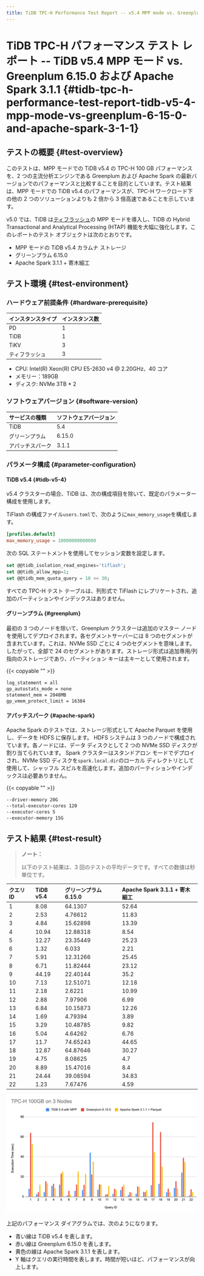 ```yaml
---
title: TiDB TPC-H Performance Test Report -- v5.4 MPP mode vs. Greenplum 6.15.0 and Apache Spark 3.1.1
---
```


# TiDB TPC-H パフォーマンス テスト レポート -- TiDB v5.4 MPP モード vs. Greenplum 6.15.0 および Apache Spark 3.1.1 {#tidb-tpc-h-performance-test-report-tidb-v5-4-mpp-mode-vs-greenplum-6-15-0-and-apache-spark-3-1-1}

## テストの概要 {#test-overview}

このテストは、MPP モードでの TiDB v5.4 の TPC-H 100 GB パフォーマンスを、2 つの主流分析エンジンである Greenplum および Apache Spark の最新バージョンでのパフォーマンスと比較することを目的としています。テスト結果は、MPP モードでの TiDB v5.4 のパフォーマンスが、TPC-H ワークロード下の他の 2 つのソリューションよりも 2 倍から 3 倍高速であることを示しています。

v5.0 では、TiDB は[ティフラッシュ](/tiflash/tiflash-overview.md)の MPP モードを導入し、TiDB の Hybrid Transactional and Analytical Processing (HTAP) 機能を大幅に強化します。このレポートのテスト オブジェクトは次のとおりです。

-   MPP モードの TiDB v5.4 カラムナ ストレージ
-   グリーンプラム 6.15.0
-   Apache Spark 3.1.1 + 寄木細工

## テスト環境 {#test-environment}

### ハードウェア前提条件 {#hardware-prerequisite}

| インスタンスタイプ | インスタンス数 |
| :-------- | :------ |
| PD        | 1       |
| TiDB      | 1       |
| TiKV      | 3       |
| ティフラッシュ   | 3       |

-   CPU: Intel(R) Xeon(R) CPU E5-2630 v4 @ 2.20GHz、40 コア
-   メモリー：189GB
-   ディスク: NVMe 3TB * 2

### ソフトウェアバージョン {#software-version}

| サービスの種類  | ソフトウェアバージョン |
| :------- | :---------- |
| TiDB     | 5.4         |
| グリーンプラム  | 6.15.0      |
| アパッチスパーク | 3.1.1       |

### パラメータ構成 {#parameter-configuration}

#### TiDB v5.4 {#tidb-v5-4}

v5.4 クラスターの場合、TiDB は、次の構成項目を除いて、既定のパラメーター構成を使用します。

TiFlash の構成ファイル`users.toml`で、次のように`max_memory_usage`を構成します。

```toml
[profiles.default]
max_memory_usage = 10000000000000
```

次の SQL ステートメントを使用してセッション変数を設定します。

```sql
set @@tidb_isolation_read_engines='tiflash';
set @@tidb_allow_mpp=1;
set @@tidb_mem_quota_query = 10 << 30;
```

すべての TPC-H テスト テーブルは、列形式で TiFlash にレプリケートされ、追加のパーティションやインデックスはありません。

#### グリーンプラム {#greenplum}

最初の 3 つのノードを除いて、Greenplum クラスターは追加のマスター ノードを使用してデプロイされます。各セグメントサーバーには 8 つのセグメントが含まれています。これは、NVMe SSD ごとに 4 つのセグメントを意味します。したがって、全部で 24 のセグメントがあります。ストレージ形式は追加専用/列指向のストレージであり、パーティション キーは主キーとして使用されます。

{{< copyable "" >}}

```
log_statement = all
gp_autostats_mode = none
statement_mem = 2048MB
gp_vmem_protect_limit = 16384
```

#### アパッチスパーク {#apache-spark}

Apache Spark のテストでは、ストレージ形式として Apache Parquet を使用し、データを HDFS に保存します。 HDFS システムは 3 つのノードで構成されています。各ノードには、データ ディスクとして 2 つの NVMe SSD ディスクが割り当てられています。 Spark クラスターはスタンドアロン モードでデプロイされ、NVMe SSD ディスクを`spark.local.dir`のローカル ディレクトリとして使用して、シャッフル スピルを高速化します。追加のパーティションやインデックスは必要ありません。

{{< copyable "" >}}

```
--driver-memory 20G
--total-executor-cores 120
--executor-cores 5
--executor-memory 15G
```

## テスト結果 {#test-result}

> **ノート：**
>
> 以下のテスト結果は、3 回のテストの平均データです。すべての数値は秒単位です。

| クエリ ID | TiDB v5.4 | グリーンプラム 6.15.0 | Apache Spark 3.1.1 + 寄木細工 |
| :----- | :-------- | :------------- | :------------------------ |
| 1      | 8.08      | 64.1307        | 52.64                     |
| 2      | 2.53      | 4.76612        | 11.83                     |
| 3      | 4.84      | 15.62898       | 13.39                     |
| 4      | 10.94     | 12.88318       | 8.54                      |
| 5      | 12.27     | 23.35449       | 25.23                     |
| 6      | 1.32      | 6.033          | 2.21                      |
| 7      | 5.91      | 12.31266       | 25.45                     |
| 8      | 6.71      | 11.82444       | 23.12                     |
| 9      | 44.19     | 22.40144       | 35.2                      |
| 10     | 7.13      | 12.51071       | 12.18                     |
| 11     | 2.18      | 2.6221         | 10.99                     |
| 12     | 2.88      | 7.97906        | 6.99                      |
| 13     | 6.84      | 10.15873       | 12.26                     |
| 14     | 1.69      | 4.79394        | 3.89                      |
| 15     | 3.29      | 10.48785       | 9.82                      |
| 16     | 5.04      | 4.64262        | 6.76                      |
| 17     | 11.7      | 74.65243       | 44.65                     |
| 18     | 12.87     | 64.87646       | 30.27                     |
| 19     | 4.75      | 8.08625        | 4.7                       |
| 20     | 8.89      | 15.47016       | 8.4                       |
| 21     | 24.44     | 39.08594       | 34.83                     |
| 22     | 1.23      | 7.67476        | 4.59                      |

![TPC-H](/media/tidb-v5.4-tpch-100-vs-gp-spark.png)

上記のパフォーマンス ダイアグラムでは、次のようになります。

-   青い線は TiDB v5.4 を表します。
-   赤い線は Greenplum 6.15.0 を表します。
-   黄色の線は Apache Spark 3.1.1 を表します。
-   Y 軸はクエリの実行時間を表します。時間が短いほど、パフォーマンスが向上します。
